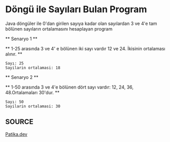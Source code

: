 # Döngü ile Sayıları Bulan Program

Java döngüler ile 0'dan girilen sayıya kadar olan sayılardan 3 ve 4'e tam bölünen sayıların ortalamasını hesaplayan program

** Senaryo 1 **

** 1-25 arasında 3 ve 4' e bölünen iki sayı vardır 12 ve 24. İkisinin ortalaması alınır. **

```
Sayı: 25
Sayilarin ortalamasi: 18
```
** Senaryo 2 **

** 1-50 arasında 3 ve 4'e bölünen dört sayı vardır: 12, 24, 36, 48.Ortalamaları 30'dur. **

```
Sayı: 50
Sayilarin ortalamasi: 30
```

## SOURCE

[Patika.dev](https://www.patika.dev/tr)